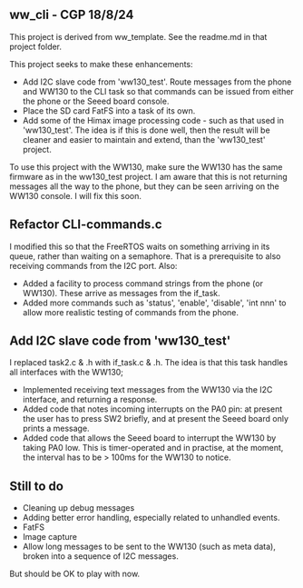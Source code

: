 ## ww_cli - CGP 18/8/24

This project is derived from ww_template. See the readme.md in that project folder.

This project seeks to make these enhancements:
- Add I2C slave code from 'ww130_test'. Route messages from the phone and WW130 to the CLI task so that commands 
can be issued from either the phone or the Seeed board console.
- Place the SD card FatFS into a task of its own.
- Add some of the Himax image processing code - such as that used in 'ww130_test'. The idea is if this is done well, then the
result will be cleaner and easier to maintain and extend, than the 'ww130_test' project.  

To use this project with the WW130, make sure the WW130 has the same firmware as in the ww130_test project.
I am aware that this is not returning messages all the way to the phone, but they can be seen arriving on the WW130 console.
I will fix this soon.

Refactor CLI-commands.c
-----------------------
I modified this so that the FreeRTOS waits on something arriving in its queue, rather than waiting on a semaphore.
That is a prerequisite to also receiving commands from the I2C port. Also:
- Added a facility to process command strings from the phone (or WW130). These arrive as messages from the if_task.
- Added more commands such as 'status', 'enable', 'disable', 'int nnn' to allow more realistic testing of commands from the phone.

Add I2C slave code from 'ww130_test'
------------------------------------
I replaced task2.c & .h with if_task.c & .h. The idea is that this task handles all interfaces with the WW130;
- Implemented receiving text messages from the WW130 via the I2C interface, and returning a response.
- Added code that notes incoming interrupts on the PA0 pin: at present the user has to press SW2 briefly, 
and at present the Seeed board only prints a message.
- Added code that allows the Seeed board to interrupt the WW130 by taking PA0 low. This is timer-operated and in practise,
at the moment, the interval has to be > 100ms for the WW130 to notice.

Still to do
--------------
- Cleaning up debug messages
- Adding better error handling, especially related to unhandled events.
- FatFS 
- Image capture
- Allow long messages to be sent to the WW130 (such as meta data), broken into a sequence of I2C messages.

But should be OK to play with now.
